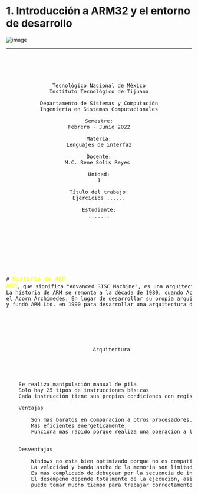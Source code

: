 

# 1. Introducción a ARM32 y el entorno de desarrollo


![image](https://github.com/tectijuana/24b2expot2arm32-devtec/assets/158236387/83eb166e-dd3a-4b64-8071-6ead5fbae68b)




------

<pre>

	<p align=center>

Tecnológico Nacional de México
Instituto Tecnológico de Tijuana

Departamento de Sistemas y Computación
Ingeniería en Sistemas Computacionales

Semestre:
Febrero - Junio 2022

Materia:
Lenguajes de interfaz

Docente:
M.C. Rene Solis Reyes 

Unidad:
1

Título del trabajo:
Ejercicios ......

Estudiante:
.......

	</p>

</pre>

<pre>
    <p align=left>

# <font color="yellow" size="+1">Historia de ARM</font>
<font color="yellow" size="+1">ARM</font>, que significa "Advanced RISC Machine", es una arquitectura de procesador desarrollada por ARM Holdings.
La historia de ARM se remonta a la década de 1980, cuando Acorn Computers Ltd. buscaba un diseño de CPU para su nueva computadora, 
el Acorn Archimedes. En lugar de desarrollar su propia arquitectura, Acorn se asoció con VLSI Technology
y fundó ARM Ltd. en 1990 para desarrollar una arquitectura de bajo consumo y alto rendimiento.
</font>
</p>
</pre>

<pre>
	<p align=center>
		Arquitectura

	<p align=left>

	Se realiza manipulación manual de pila
	Solo hay 25 tipos de instrucciones básicas
	Cada instrucción tiene sus propias condiciones con registros

	Ventajas

		Son mas baratos en comparacion a otros procesadores.
		Mas eficientes energeticamente.
		Funciona mas rapido porque realiza una operacion a la vez

		
	Desventajas

		Windows no esta bien optimizado porque no es compatible binariamente con x86
		La velocidad y banda ancha de la memoria son limitados por las frecuencias de reloj del procesador
		Es mas complicado de debugear por la secuencia de instrucciones
		El desempeño depende totalmente de la ejecucion, asi que si el usuario no lo ejecuta correctamente
		puede tomar mucho tiempo para trabajar correctamente
		

</pre>

	
